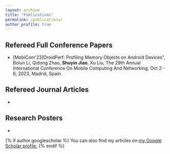```yaml
---
layout: archive
title: "Publications"
permalink: /publications/
author_profile: true
---
```

<h2>Refereed Full Conference Papers</h2>

<ul>
  <li>[MobiCom'23]DroidPerf: Profiling Memory Objects on Android Devices", Bolun Li, Qidong Zhao, <strong>Shuyin Jiao</strong>, Xu Liu, The 29th Annual International Conference On Mobile Computing And Networking, Oct 2 - 6, 2023, Madrid, Spain.</li>

</ul>

<h2>Refereed Journal Articles</h2>

<ul>
  <li></li>

</ul>

<h2>Research Posters</h2>

<ul>
  <li></li>

</ul>

{% if author.googlescholar %}
  You can also find my articles on <u><a href="{{author.googlescholar}}">my Google Scholar profile</a>.</u>
{% endif %}


